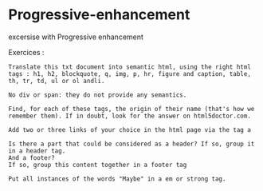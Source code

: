 # Progressive-enhancement

excersise with Progressive enhancement

Exercices :

    Translate this txt document into semantic html, using the right html tags : h1, h2, blockquote, q, img, p, hr, figure and caption, table, th, tr, td, ul or ol andli.
    
    No div or span: they do not provide any semantics.
    
    Find, for each of these tags, the origin of their name (that's how we remember them). If in doubt, look for the answer on html5doctor.com.
    
    Add two or three links of your choice in the html page via the tag a
    
    Is there a part that could be considered as a header? If so, group it in a header tag.
    And a footer? 
    If so, group this content together in a footer tag
    
    Put all instances of the words "Maybe" in a em or strong tag.